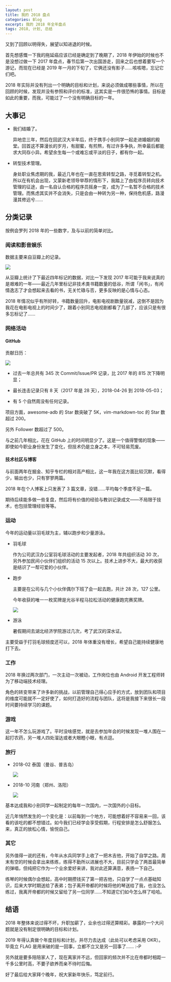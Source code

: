 ```yaml
---
layout: post
title: 我的 2018 盘点
categories: Blog
excerpt: 我的 2018 年全年盘点
tags: 2018, 计划, 总结
---
```


又到了回顾以明得失，展望以知进退的时候。

首先想感慨一下我的拖延癌应该已经是确定到了晚期了，2018 年伊始的时候也不是没想过做一下 2017 年盘点，春节后第一次出国游走，回来之后也想着要写一个游记，而现在已经是 2019 年一月的下旬了，它俩还没有影子……咳咳嗯，忘记它们吧。

2018 年实际并没有列出一个明确的目标和计划，来说必须做成哪些事情，所以在回顾的时候，发现并没有参照和评价的标准，这其实是一件很恐怖的事情。目标是如此的重要，而我，可能过了一个没有明确目标的一年。

## 大事记

- 我们结婚了。

    异地恋三年，然后在回武汉大半年后，终于携手小别同学一起走进婚姻的殿堂。回首这不算漫长的岁月，有甜蜜，有煎熬，有过许多争执，所幸最后都能求大同存小异。希望余生每一个或难忘或平淡的日子，都有你一起。

- 转型技术管理。

    身处职业焦虑期的我，最近几年也在一直在思索转型之路，寻觅着转型之机。所以在有机会出现，又蒙新老领导举荐的情形下，我踏上了由程序员转向技术管理的征途，由一名自认合格的程序员摇身一变，成为了一名暂不合格的技术管理。而焦虑其实并不会消失，只是会由一种转为另一种，保持危机感，路漫漫其修远兮……

## 分类记录

按例会罗列 2018 年的一些数字，及与以前的简单对比。

### 阅读和影音娱乐

数据主要来自豆瓣上的记录。

![](/images/blog/2018-books-and-movies.jpeg)

从豆瓣上统计了下最近四年标记的数据，对比一下发现 2017 年可能于我来说真的是艰难的一年——最近几年里标记非技术类书籍数量的低谷，所谓「闲书」，有闲情逸志了才会想起来去看的书，无关忙碌与否，更多反映的是心情与心态。

2018 年情况似乎有所好转，书籍数量回升，电影电视剧数量锐减，这倒不是因为我花在电影电视上的时间少了，跟着小别同志电视剧都看了几部了，应该只是有很多忘标记了……

### 网络活动

#### GitHub

贡献日历：

![](/images/blog/2018-github.png)

- 过去一年总共有 345 次 Commit/Issue/PR 记录，比 2017 年的 815 次下降明显；

- 最长连击记录只有 8 天（2017 年是 28 天），2018-04-26 到 2018-05-03；

- 有 5 个自然周没有任何记录。

项目方面，awesome-adb 的 Star 数突破了 5K，vim-markdown-toc 的 Star 数超过 200。

另外 Follower 数超过了 500。

与之前几年相比，花在 GitHub 上的时间明显少了。这是一个值得警惕的现象——即使如今职业身份发生了变化，但技术仍是立身之本，不可轻易荒废。

#### 技术社区与博客

与前面两年在掘金、知乎专栏的相对高产相比，这一年我在这方面比较沉默，看得少，输出也少，只有寥寥两篇。

2018 年在个人博客上只发表了 3 篇文章，没错……平均每个季度不足一篇。

期待后续能多做一些复盘，然后将有价值的经验与教训记录成文——不局限于技术，也包括管理经验等等。

### 运动

今年的运动量以羽毛球为主，辅以跑步和少量游泳。

- 羽毛球

    作为公司武汉办公室羽毛球活动的主要发起者，2018 年共组织活动 30 次，另外参加民间小伙伴们组织的活动 15 次以上。技术上进步不大，最大的收获是结识了一帮可爱的小伙伴。

- 跑步

    主要是在公司与几个小伙伴偶尔下班了会一起去跑，共计 28 次，127 公里。
    
    今年收获的唯一一枚奖牌是光谷半程马拉松活动的健康跑完赛奖牌。

    ![](/images/blog/2018-guanggu-running.jpeg)

- 游泳

    暑假期间去湖北经济学院游过几次，考了武汉的深水证。

主要受益于打羽毛球频度还可以，2018 年体重没有增长，希望自己能持续健康地打下去。

### 工作

2018 年换过两次部门，一次主动一次被动，工作岗位也由 Android 开发工程师转为了移动端技术经理。

角色的转变带来了许多新的挑战，以前管理自己得心应手的方式，放到团队和项目的维度可能就不一定好使了，如何打造好的流程与团队，这将是我接下来很长一段时间要持续学习的课题。

### 游戏

这一年不怎么玩游戏了。平时没啥感觉，就是去参加年会的时候发现一堆人围在一起打农药，另一堆人四处溜达或者大眼瞪小眼，有点逗。

### 旅行

- 2018-02 泰国（曼谷、普吉岛）

    ![](/images/blog/2018-phuket.jpg)

- 2018-10 河南（郑州、洛阳）

    ![](/images/blog/2018-luoyang.jpg)

基本达成我和小别同学一起制定的每年一次国内，一次国外的小目标。

近几年悄然发生的一个变化是：以前每到一个地方，可能想着好不容易来一回，该看的该吃的都不想错过。如今我们已经学会享受假期，行程安排是怎么舒服怎么来，真正的放松心情，愉悦自己。

### 其它

另外值得一说的还有，今年从水兵同学手上收了一把木吉他，开始了自学之路。周末有空的时候会拿出来练练，练得不勤所以进展也不大，目前只学会了两首最简单的弹唱，但纯把它作为一个业余爱好来讲，我对此还算满意，表扬一下自己。

练琴的时候偶尔会想起，高中时期攒钱买了第一把吉他，只自学了一点点基础知识，后来大学时期送给了表弟；包子离开帝都的时候将他的琴送给了我，也没怎么练过，我离开帝都的时候又留给了另一位同学……不知道它们如今怎么样了哈哈。

## 结语

2018 年整体来说过得不坏，升职加薪了，业余也过得还算精彩。暴露的一个大问题就是没有制定很明确的目标和计划。

2019 年得认真做个年度目标和计划，并尽力去达成（此处可以考虑采用 OKR）。毕竟立 FLAG 是用来破的是一回事，立都不立又是另一回事了…… :-P

另外就是要多陪陪家人了，现在离家并不远，但回家的频次并不比在帝都时相距一千多公里时高，不要子欲养而亲不待时后悔。

好了最后给大家拜个晚年，祝大家新年快乐，笃定前行。
